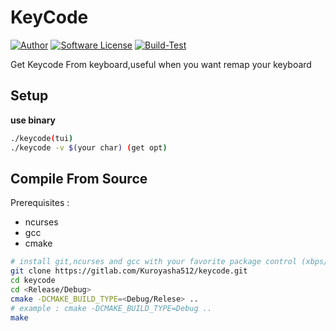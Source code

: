 # **KeyCode**  
[![Author](https://img.shields.io/badge/author-aerphanas-blue.svg)](https://github.com/aerphanas)
[![Software License](https://img.shields.io/badge/license-GNU_GPLv3-brightgreen.svg)](https://gitlab.com/Kuroyasha512/keycode#license)
[![Build-Test](https://github.com/aerphanas/keycode/actions/workflows/action.yml/badge.svg)](https://github.com/aerphanas/keycode/actions/workflows/action.yml)

Get Keycode From keyboard,useful when you want remap your keyboard

## **Setup**
**use binary**  
```sh
./keycode(tui)
./keycode -v $(your char) (get opt)
```  

## **Compile From Source**

Prerequisites :
- ncurses  
- gcc  
- cmake  
```sh
# install git,ncurses and gcc with your favorite package control (xbps/apt/aptget/etc)  
git clone https://gitlab.com/Kuroyasha512/keycode.git  
cd keycode  
cd <Release/Debug>
cmake -DCMAKE_BUILD_TYPE=<Debug/Relese> ..
# example : cmake -DCMAKE_BUILD_TYPE=Debug ..
make
```

